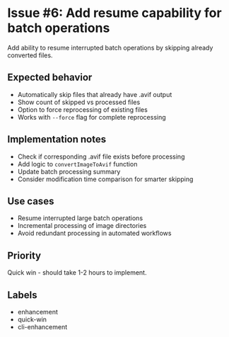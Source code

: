 # Issue #6: Add resume capability for batch operations

Add ability to resume interrupted batch operations by skipping already converted files.

## Expected behavior
- Automatically skip files that already have .avif output
- Show count of skipped vs processed files
- Option to force reprocessing of existing files
- Works with `--force` flag for complete reprocessing

## Implementation notes
- Check if corresponding .avif file exists before processing
- Add logic to `convertImageToAvif` function
- Update batch processing summary
- Consider modification time comparison for smarter skipping

## Use cases
- Resume interrupted large batch operations
- Incremental processing of image directories
- Avoid redundant processing in automated workflows

## Priority
Quick win - should take 1-2 hours to implement.

## Labels
- enhancement
- quick-win
- cli-enhancement